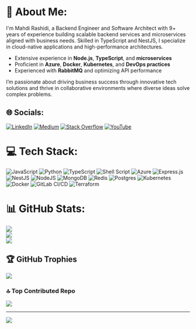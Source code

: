 # 💫 About Me:
I'm Mahdi Rashidi, a Backend Engineer and Software Architect with 9+ years of experience building scalable backend services and microservices aligned with business needs. Skilled in TypeScript and NestJS, I specialize in cloud-native applications and high-performance architectures.

- Extensive experience in **Node.js**, **TypeScript**, and **microservices**
- Proficient in **Azure**, **Docker**, **Kubernetes**, and **DevOps practices**
- Experienced with **RabbitMQ** and optimizing API performance

I’m passionate about driving business success through innovative tech solutions and thrive in collaborative environments where diverse ideas solve complex problems.


## 🌐 Socials:
[![LinkedIn](https://img.shields.io/badge/LinkedIn-%230077B5.svg?logo=linkedin&logoColor=white)](https://linkedin.com/in/mrdevx) [![Medium](https://img.shields.io/badge/Medium-12100E?logo=medium&logoColor=white)](https://medium.com/@mrdevx) [![Stack Overflow](https://img.shields.io/badge/-Stackoverflow-FE7A16?logo=stack-overflow&logoColor=white)](https://stackoverflow.com/users/1878452) [![YouTube](https://img.shields.io/badge/YouTube-%23FF0000.svg?logo=YouTube&logoColor=white)](https://youtube.com/@theprogrunner) 

# 💻 Tech Stack:
![JavaScript](https://img.shields.io/badge/javascript-%23323330.svg?style=for-the-badge&logo=javascript&logoColor=%23F7DF1E) ![Python](https://img.shields.io/badge/python-3670A0?style=for-the-badge&logo=python&logoColor=ffdd54) ![TypeScript](https://img.shields.io/badge/typescript-%23007ACC.svg?style=for-the-badge&logo=typescript&logoColor=white) ![Shell Script](https://img.shields.io/badge/shell_script-%23121011.svg?style=for-the-badge&logo=gnu-bash&logoColor=white) ![Azure](https://img.shields.io/badge/azure-%230072C6.svg?style=for-the-badge&logo=azure-devops&logoColor=white) ![Express.js](https://img.shields.io/badge/express.js-%23404d59.svg?style=for-the-badge&logo=express&logoColor=%2361DAFB) ![NestJS](https://img.shields.io/badge/nestjs-%23E0234E.svg?style=for-the-badge&logo=nestjs&logoColor=white) ![NodeJS](https://img.shields.io/badge/node.js-6DA55F?style=for-the-badge&logo=node.js&logoColor=white) ![MongoDB](https://img.shields.io/badge/MongoDB-%234ea94b.svg?style=for-the-badge&logo=mongodb&logoColor=white) ![Redis](https://img.shields.io/badge/redis-%23DD0031.svg?style=for-the-badge&logo=redis&logoColor=white) ![Postgres](https://img.shields.io/badge/postgres-%23316192.svg?style=for-the-badge&logo=postgresql&logoColor=white) ![Kubernetes](https://img.shields.io/badge/kubernetes-%23326ce5.svg?style=for-the-badge&logo=kubernetes&logoColor=white) ![Docker](https://img.shields.io/badge/docker-%230db7ed.svg?style=for-the-badge&logo=docker&logoColor=white) ![GitLab CI/CD](https://img.shields.io/badge/GitLab%20CI%2FCD-%23181717.svg?style=for-the-badge&logo=gitlab&logoColor=white) ![Terraform](https://img.shields.io/badge/terraform-%235835CC.svg?style=for-the-badge&logo=terraform&logoColor=white)

# 📊 GitHub Stats:
![](https://github-readme-stats.vercel.app/api?username=MRdevX&theme=vue-dark&hide_border=false&include_all_commits=true&count_private=true)<br/>
![](https://github-readme-streak-stats.herokuapp.com/?user=MRdevX&theme=vue-dark&hide_border=false)<br/>
![](https://github-readme-stats.vercel.app/api/top-langs/?username=MRdevX&theme=vue-dark&hide_border=false&include_all_commits=true&count_private=true&layout=compact)

## 🏆 GitHub Trophies
![](https://github-profile-trophy.vercel.app/?username=MRdevX&theme=radical&no-frame=false&no-bg=true&margin-w=4)

### 🔝 Top Contributed Repo
![](https://github-contributor-stats.vercel.app/api?username=MRdevX&limit=5&theme=gruvbox&combine_all_yearly_contributions=true)

---
[![](https://visitcount.itsvg.in/api?id=MRdevX&icon=0&color=9)](https://visitcount.itsvg.in)
